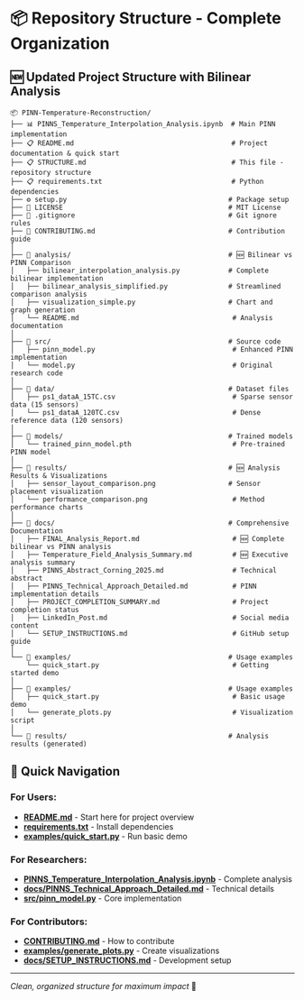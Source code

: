 # 📦 Repository Structure - Complete Organization

## 🆕 Updated Project Structure with Bilinear Analysis

```
📦 PINN-Temperature-Reconstruction/
├── 📊 PINNS_Temperature_Interpolation_Analysis.ipynb  # Main PINN implementation
├── 📋 README.md                                       # Project documentation & quick start
├── 📋 STRUCTURE.md                                    # This file - repository structure
├── 📋 requirements.txt                                # Python dependencies
├── ⚙️ setup.py                                        # Package setup
├── 📜 LICENSE                                         # MIT License
├── 🚫 .gitignore                                      # Git ignore rules
├── 🤝 CONTRIBUTING.md                                 # Contribution guide
│
├── 📂 analysis/                                       # 🆕 Bilinear vs PINN Comparison
│   ├── bilinear_interpolation_analysis.py            # Complete bilinear implementation
│   ├── bilinear_analysis_simplified.py               # Streamlined comparison analysis
│   ├── visualization_simple.py                       # Chart and graph generation
│   └── README.md                                      # Analysis documentation
│
├── 📂 src/                                            # Source code
│   ├── pinn_model.py                                  # Enhanced PINN implementation
│   └── model.py                                       # Original research code
│
├── 📂 data/                                           # Dataset files
│   ├── ps1_dataA_15TC.csv                             # Sparse sensor data (15 sensors)
│   └── ps1_dataA_120TC.csv                            # Dense reference data (120 sensors)
│
├── 📂 models/                                         # Trained models
│   └── trained_pinn_model.pth                         # Pre-trained PINN model
│
├── 📂 results/                                        # 🆕 Analysis Results & Visualizations
│   ├── sensor_layout_comparison.png                  # Sensor placement visualization
│   └── performance_comparison.png                     # Method performance charts
│
├── 📂 docs/                                           # Comprehensive Documentation
│   ├── FINAL_Analysis_Report.md                       # 🆕 Complete bilinear vs PINN analysis
│   ├── Temperature_Field_Analysis_Summary.md          # 🆕 Executive analysis summary
│   ├── PINNS_Abstract_Corning_2025.md                 # Technical abstract
│   ├── PINNS_Technical_Approach_Detailed.md           # PINN implementation details
│   ├── PROJECT_COMPLETION_SUMMARY.md                  # Project completion status
│   ├── LinkedIn_Post.md                               # Social media content
│   └── SETUP_INSTRUCTIONS.md                          # GitHub setup guide
│
└── 📂 examples/                                       # Usage examples
    └── quick_start.py                                 # Getting started demo
│
├── 📂 examples/                                       # Usage examples
│   ├── quick_start.py                                 # Basic usage demo
│   └── generate_plots.py                              # Visualization script
│
└── 📂 results/                                        # Analysis results (generated)
```

## 🚀 Quick Navigation

### For Users:
- **[README.md](README.md)** - Start here for project overview
- **[requirements.txt](requirements.txt)** - Install dependencies
- **[examples/quick_start.py](examples/quick_start.py)** - Run basic demo

### For Researchers:
- **[PINNS_Temperature_Interpolation_Analysis.ipynb](PINNS_Temperature_Interpolation_Analysis.ipynb)** - Complete analysis
- **[docs/PINNS_Technical_Approach_Detailed.md](docs/PINNS_Technical_Approach_Detailed.md)** - Technical details
- **[src/pinn_model.py](src/pinn_model.py)** - Core implementation

### For Contributors:
- **[CONTRIBUTING.md](CONTRIBUTING.md)** - How to contribute
- **[examples/generate_plots.py](examples/generate_plots.py)** - Create visualizations
- **[docs/SETUP_INSTRUCTIONS.md](docs/SETUP_INSTRUCTIONS.md)** - Development setup

---
*Clean, organized structure for maximum impact* 🎯